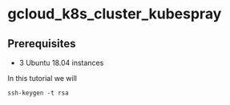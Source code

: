 # gcloud_k8s_cluster_kubespray

## Prerequisites

- 3 Ubuntu 18.04 instances

In this tutorial we will

`ssh-keygen -t rsa`

